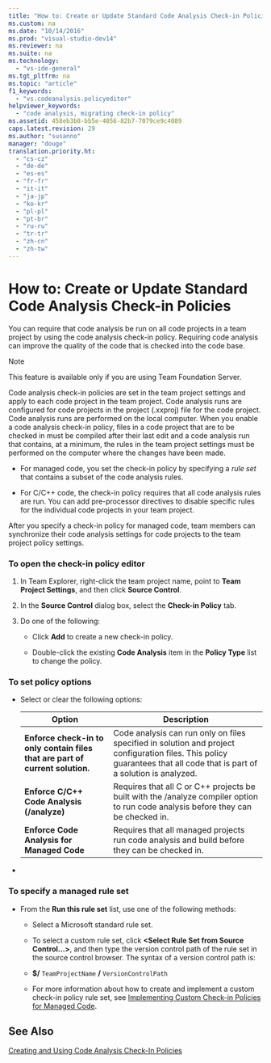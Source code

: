 ```yaml
---
title: "How to: Create or Update Standard Code Analysis Check-in Policies"
ms.custom: na
ms.date: "10/14/2016"
ms.prod: "visual-studio-dev14"
ms.reviewer: na
ms.suite: na
ms.technology: 
  - "vs-ide-general"
ms.tgt_pltfrm: na
ms.topic: "article"
f1_keywords: 
  - "vs.codeanalysis.policyeditor"
helpviewer_keywords: 
  - "code analysis, migrating check-in policy"
ms.assetid: 458eb3b8-bb5e-4056-82b7-7079ce9c4089
caps.latest.revision: 29
ms.author: "susanno"
manager: "douge"
translation.priority.ht: 
  - "cs-cz"
  - "de-de"
  - "es-es"
  - "fr-fr"
  - "it-it"
  - "ja-jp"
  - "ko-kr"
  - "pl-pl"
  - "pt-br"
  - "ru-ru"
  - "tr-tr"
  - "zh-cn"
  - "zh-tw"
---
```

# How to: Create or Update Standard Code Analysis Check-in Policies
You can require that code analysis be run on all code projects in a team project by using the code analysis check-in policy. Requiring code analysis can improve the quality of the code that is checked into the code base.  
  
> [!NOTE]
>  This feature is available only if you are using Team Foundation Server.  
  
 Code analysis check-in policies are set in the team project settings and apply to each code project in the team project. Code analysis runs are configured for code projects in the project (.xxproj) file for the code project. Code analysis runs are performed on the local computer. When you enable a code analysis check-in policy, files in a code project that are to be checked in must be compiled after their last edit and a code analysis run that contains, at a minimum, the rules in the team project settings must be performed on the computer where the changes have been made.  
  
-   For managed code, you set the check-in policy by specifying a *rule set* that contains a subset of the code analysis rules.  
  
-   For C/C++ code, the check-in policy requires that all code analysis rules are run. You can add pre-processor directives to disable specific rules for the individual code projects in your team project.  
  
 After you specify a check-in policy for managed code, team members can synchronize their code analysis settings for code projects to the team project policy settings.  
  
### To open the check-in policy editor  
  
1.  In Team Explorer, right-click the team project name, point to **Team Project Settings**, and then click **Source Control**.  
  
2.  In the **Source Control** dialog box, select the **Check-in Policy** tab.  
  
3.  Do one of the following:  
  
    -   Click **Add** to create a new check-in policy.  
  
    -   Double-click the existing **Code Analysis** item in the **Policy Type** list to change the policy.  
  
### To set policy options  
  
-   Select or clear the following options:  
  
    |Option|Description|  
    |------------|-----------------|  
    |**Enforce check-in to only contain files that are part of current solution.**|Code analysis can run only on files specified in solution and project configuration files. This policy guarantees that all code that is part of a solution is analyzed.|  
    |**Enforce C/C++ Code Analysis (/analyze)**|Requires that all C or C++ projects be built with the /analyze compiler option to run code analysis before they can be checked in.|  
    |**Enforce Code Analysis for Managed Code**|Requires that all managed projects run code analysis and build before they can be checked in.|  
  
-  
  
### To specify a managed rule set  
  
-   From the **Run this rule set** list, use one of the following methods:  
  
    -   Select a Microsoft standard rule set.  
  
    -   To select a custom rule set, click **\<Select Rule Set from Source Control...>**, and then type the version control path of the rule set in the source control browser. The syntax of a version control path is:  
  
    -   **$/** `TeamProjectName` **/** `VersionControlPath`  
  
    -   For more information about how to create and implement a custom check-in policy rule set, see [Implementing Custom Check-in Policies for Managed Code](../codequality/implementing-custom-code-analysis-check-in-policies-for-managed-code.md).  
  
## See Also  
 [Creating and Using Code Analysis Check-In Policies](../codequality/creating-and-using-code-analysis-check-in-policies.md)
